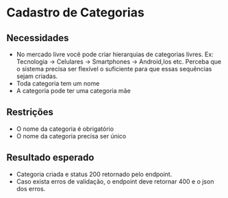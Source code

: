 # Cadastro de Categorias

## Necessidades
- No mercado livre você pode criar hierarquias de categorias livres. Ex: Tecnologia -> Celulares -> Smartphones -> Android,Ios etc. Perceba que o sistema precisa ser flexível o suficiente para que essas sequências sejam criadas.
- Toda categoria tem um nome
- A categoria pode ter uma categoria mãe

## Restrições
- O nome da categoria é obrigatório
- O nome da categoria precisa ser único

## Resultado esperado
- Categoria criada e status 200 retornado pelo endpoint.
- Caso exista erros de validação, o endpoint deve retornar 400 e o json dos erros.